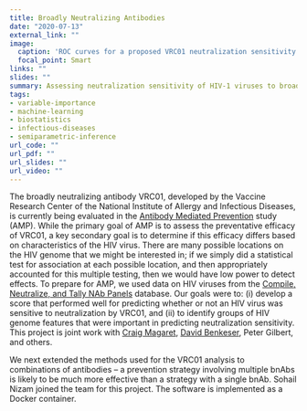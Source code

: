 ```yaml
---
title: Broadly Neutralizing Antibodies
date: "2020-07-13"
external_link: ""
image:
  caption: 'ROC curves for a proposed VRC01 neutralization sensitivity predictor. Inset: 3D structure of the HIV Envelope protein with colored areas based on identified important features and groups using our proposed variable importance measure. From Magaret et al. (2019)'
  focal_point: Smart
links: ""
slides: ""
summary: Assessing neutralization sensitivity of HIV-1 viruses to broadly neutralizing antibodies.
tags:
- variable-importance
- machine-learning
- biostatistics
- infectious-diseases
- semiparametric-inference
url_code: ""
url_pdf: ""
url_slides: ""
url_video: ""
---
```


The broadly neutralizing antibody VRC01, developed by the Vaccine
Research Center of the National Institute of Allergy and Infectious
Diseases, is currently being evaluated in the [Antibody Mediated
Prevention](https://ampstudy.org/) study (AMP). While the primary goal
of AMP is to assess the preventative efficacy of VRC01, a key secondary
goal is to determine if this efficacy differs based on characteristics
of the HIV virus. There are many possible locations on the HIV genome
that we might be interested in; if we simply did a statistical test for
association at each possible location, and then appropriately accounted
for this multiple testing, then we would have low power to detect
effects. To prepare for AMP, we used data on HIV viruses from the
[Compile, Neutralize, and Tally NAb
Panels](https://www.hiv.lanl.gov/components/sequence/HIV/neutralization/main.comp)
database. Our goals were to: (i) develop a score that performed well for
predicting whether or not an HIV virus was sensitive to neutralization
by VRC01, and (ii) to identify groups of HIV genome features that were
important in predicting neutralization sensitivity. This project is
joint work with [Craig Magaret](https://www.linkedin.com/in/camagaret/),
[David Benkeser](https://www.benkeserstatistics.com/#!), Peter Gilbert,
and others.

We next extended the methods used for the VRC01 analysis to combinations
of antibodies – a prevention strategy involving multiple bnAbs is likely
to be much more effective than a strategy with a single bnAb. Sohail
Nizam joined the team for this project. The software is implemented as a
Docker container.
